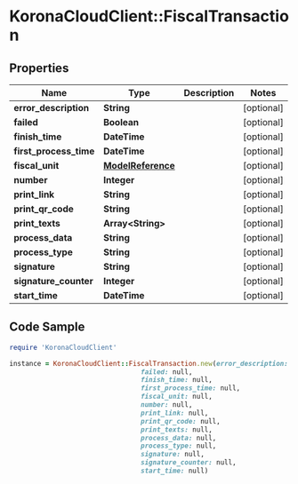 # KoronaCloudClient::FiscalTransaction

## Properties

Name | Type | Description | Notes
------------ | ------------- | ------------- | -------------
**error_description** | **String** |  | [optional] 
**failed** | **Boolean** |  | [optional] 
**finish_time** | **DateTime** |  | [optional] 
**first_process_time** | **DateTime** |  | [optional] 
**fiscal_unit** | [**ModelReference**](ModelReference.md) |  | [optional] 
**number** | **Integer** |  | [optional] 
**print_link** | **String** |  | [optional] 
**print_qr_code** | **String** |  | [optional] 
**print_texts** | **Array&lt;String&gt;** |  | [optional] 
**process_data** | **String** |  | [optional] 
**process_type** | **String** |  | [optional] 
**signature** | **String** |  | [optional] 
**signature_counter** | **Integer** |  | [optional] 
**start_time** | **DateTime** |  | [optional] 

## Code Sample

```ruby
require 'KoronaCloudClient'

instance = KoronaCloudClient::FiscalTransaction.new(error_description: null,
                                 failed: null,
                                 finish_time: null,
                                 first_process_time: null,
                                 fiscal_unit: null,
                                 number: null,
                                 print_link: null,
                                 print_qr_code: null,
                                 print_texts: null,
                                 process_data: null,
                                 process_type: null,
                                 signature: null,
                                 signature_counter: null,
                                 start_time: null)
```


